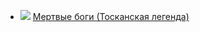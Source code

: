 * ![](/books/prose_rus_classic/Александр%20Амфитеатров/Мертвые%20боги%20(Тосканская%20легенда).jpg) [Мертвые боги (Тосканская легенда)](/books/prose_rus_classic/Александр%20Амфитеатров/Мертвые%20боги%20(Тосканская%20легенда))